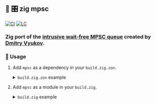 ## :lizard: :control_knobs: **zig mpsc**

[![CI][ci-shield]][ci-url]
[![LC][lc-shield]][lc-url]

### Zig port of the [intrusive wait-free MPSC queue](https://www.1024cores.net/home/lock-free-algorithms/queues/intrusive-mpsc-node-based-queue) created by [Dmitry Vyukov](https://github.com/dvyukov).

### :rocket: Usage

1. Add `mpsc` as a dependency in your `build.zig.zon`.

    <details>

    <summary><code>build.zig.zon</code> example</summary>

    ```zig
    .{
        .name = "<name_of_your_package>",
        .version = "<version_of_your_package>",
        .dependencies = .{
            .mpsc = .{
                .url = "https://github.com/tensorush/mpsc/archive/<git_tag_or_commit_hash>.tar.gz",
                .hash = "<package_hash>",
            },
        },
    }
    ```

    Set `<package_hash>` to `12200000000000000000000000000000000000000000000000000000000000000000`, and Zig will provide the correct found value in an error message.

    </details>

2. Add `mpsc` as a module in your `build.zig`.

    <details>

    <summary><code>build.zig</code> example</summary>

    ```zig
    const mpsc = b.dependency("mpsc", .{});
    exe.addModule("mpsc", mpsc.module("mpsc"));
    ```

    </details>

<!-- MARKDOWN LINKS -->

[ci-shield]: https://img.shields.io/github/actions/workflow/status/tensorush/zig-mpsc/ci.yaml?branch=main&style=for-the-badge&logo=github&label=CI&labelColor=black
[ci-url]: https://github.com/tensorush/zig-mpsc/blob/main/.github/workflows/ci.yaml
[lc-shield]: https://img.shields.io/github/license/tensorush/zig-mpsc.svg?style=for-the-badge&labelColor=black
[lc-url]: https://github.com/tensorush/zig-mpsc/blob/main/LICENSE.md
